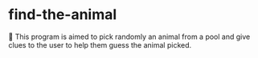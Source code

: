 # find-the-animal

🦀 This program is aimed to pick randomly an animal from a pool and give clues to the user to help them guess the animal picked.
